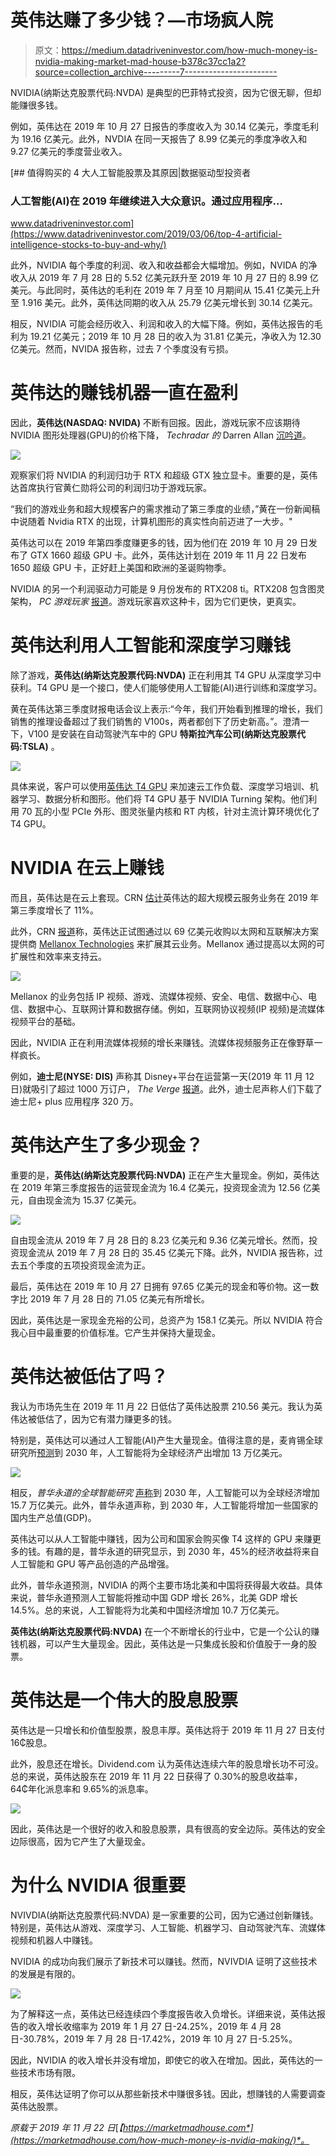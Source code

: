 # 英伟达赚了多少钱？—市场疯人院

> 原文：<https://medium.datadriveninvestor.com/how-much-money-is-nvidia-making-market-mad-house-b378c37cc1a2?source=collection_archive---------7----------------------->

NVIDIA(纳斯达克股票代码:NVDA) 是典型的巴菲特式投资，因为它很无聊，但却能赚很多钱。

例如，英伟达在 2019 年 10 月 27 日报告的季度收入为 30.14 亿美元，季度毛利为 19.16 亿美元。此外，NVDIA 在同一天报告了 8.99 亿美元的季度净收入和 9.27 亿美元的季度营业收入。

[](https://www.datadriveninvestor.com/2019/03/06/top-4-artificial-intelligence-stocks-to-buy-and-why/) [## 值得购买的 4 大人工智能股票及其原因|数据驱动型投资者

### 人工智能(AI)在 2019 年继续进入大众意识。通过应用程序…

www.datadriveninvestor.com](https://www.datadriveninvestor.com/2019/03/06/top-4-artificial-intelligence-stocks-to-buy-and-why/) 

此外，NVIDIA 每个季度的利润、收入和收益都会大幅增加。例如，NVIDA 的净收入从 2019 年 7 月 28 日的 5.52 亿美元跃升至 2019 年 10 月 27 日的 8.99 亿美元。与此同时，英伟达的毛利在 2019 年 7 月至 10 月期间从 15.41 亿美元上升至 1.916 美元。此外，英伟达同期的收入从 25.79 亿美元增长到 30.14 亿美元。

相反，NVIDIA 可能会经历收入、利润和收入的大幅下降。例如，英伟达报告的毛利为 19.21 亿美元；2019 年 10 月 28 日的收入为 31.81 亿美元，净收入为 12.30 亿美元。然而，NVIDA 报告称，过去 7 个季度没有亏损。

# 英伟达的赚钱机器一直在盈利

因此，**英伟达(NASDAQ: NVIDA)** 不断有回报。因此，游戏玩家不应该期待 NVIDIA 图形处理器(GPU)的价格下降， *Techradar 的* Darren Allan [沉吟道](https://www.techradar.com/news/nvidia-is-making-megabucks-so-dont-expect-cheap-rtx-cards-any-time-soon)。

![](img/8a43281723a6f461d268bc829c7ba234.png)

观察家们将 NVIDIA 的利润归功于 RTX 和超级 GTX 独立显卡。重要的是，英伟达首席执行官黄仁勋将公司的利润归功于游戏玩家。

“我们的游戏业务和超大规模客户的需求推动了第三季度的业绩，”黄在一份新闻稿中说随着 Nvidia RTX 的出现，计算机图形的真实性向前迈进了一大步。"

英伟达可以在 2019 年第四季度赚更多的钱，因为他们在 2019 年 10 月 29 日发布了 GTX 1660 超级 GPU 卡。此外，英伟达计划在 2019 年 11 月 22 日发布 1650 超级 GPU 卡，正好赶上美国和欧洲的圣诞购物季。

NVIDIA 的另一个利润驱动力可能是 9 月份发布的 RTX208 ti。RTX208 包含图灵架构， *PC 游戏玩家* [报道](https://www.pcgamer.com/looking-forward-to-nvidias-rtx-3080-and-the-next-generation-7nm-gpus/)。游戏玩家喜欢这种卡，因为它们更快，更真实。

# 英伟达利用人工智能和深度学习赚钱

除了游戏，**英伟达(纳斯达克股票代码:NVDA)** 正在利用其 T4 GPU 从深度学习中获利。T4 GPU 是一个接口，使人们能够使用人工智能(AI)进行训练和深度学习。

黄在英伟达第三季度财报电话会议上表示:“今年，我们开始看到推理的增长，我们销售的推理设备超过了我们销售的 V100s，两者都创下了历史新高。”。澄清一下，V100 是安装在自动驾驶汽车中的 GPU **特斯拉汽车公司(纳斯达克股票代码:TSLA)** 。

![](img/5bb592d4a93925b6090d5fb17f51efd2.png)

具体来说，客户可以使用[英伟达 T4 GPU](https://www.nvidia.com/en-us/data-center/tesla-t4/) 来加速云工作负载、深度学习培训、机器学习、数据分析和图形。他们将 T4 GPU 基于 NVIDIA Turning 架构。他们利用 70 瓦的小型 PCIe 外形、图灵张量内核和 RT 内核，针对主流计算环境优化了 T4 GPU。

# NVIDIA 在云上赚钱

而且，英伟达是在云上套现。CRN [估计](https://www.crn.com/news/components-peripherals/nvidia-ceo-huang-ai-inference-kicking-into-gear-as-t4-sales-soar)英伟达的超大规模云服务业务在 2019 年第三季度增长了 11%。

此外，CRN [报道](https://www.crn.com/news/components-peripherals/nvidia-mellanox-deal-may-not-close-until-early-2020)称，英伟达正试图通过以 69 亿美元收购以太网和互联解决方案提供商 [Mellanox Technologies](https://www.mellanox.com/) 来扩展其云业务。Mellanox 通过提高以太网的可扩展性和效率来支持云。

![](img/dd8b53bf4c727e6f648c70a10b5cdf62.png)

Mellanox 的业务包括 IP 视频、游戏、流媒体视频、安全、电信、数据中心、电信、数据中心、互联网计算和数据存储。例如，互联网协议视频(IP 视频)是流媒体视频平台的基础。

因此，NVIDIA 正在利用流媒体视频的增长来赚钱。流媒体视频服务正在像野草一样疯长。

例如，**迪士尼(NYSE: DIS)** 声称其 Disney+平台在运营第一天(2019 年 11 月 12 日)就吸引了超过 1000 万订户， *The Verge* [报道](https://www.theverge.com/2019/11/13/20963172/disney-plus-subscribers-10-million-star-wars-marvel-pixar-launch)。此外，迪士尼声称人们下载了迪士尼+ plus 应用程序 320 万。

# 英伟达产生了多少现金？

重要的是，**英伟达(纳斯达克股票代码:NVDA)** 正在产生大量现金。例如，英伟达在 2019 年第三季度报告的运营现金流为 16.4 亿美元，投资现金流为 12.56 亿美元，自由现金流为 15.37 亿美元。

![](img/cb6df7d3dbec7bd7d5c1cbab062c92f9.png)

自由现金流从 2019 年 7 月 28 日的 8.23 亿美元和 9.36 亿美元增长。然而，投资现金流从 2019 年 7 月 28 日的 35.45 亿美元下降。此外，NVIDIA 报告称，过去五个季度的五项投资现金流为正。

最后，英伟达在 2019 年 10 月 27 日拥有 97.65 亿美元的现金和等价物。这一数字比 2019 年 7 月 28 日的 71.05 亿美元有所增长。

因此，英伟达是一家现金充裕的公司，总资产为 158.1 亿美元。所以 NVIDIA 符合我心目中最重要的价值标准。它产生并保持大量现金。

# 英伟达被低估了吗？

我认为市场先生在 2019 年 11 月 22 日低估了英伟达股票 210.56 美元。我认为英伟达被低估了，因为它有潜力赚更多的钱。

特别是，英伟达可以通过人工智能(AI)产生大量现金。值得注意的是，麦肯锡全球研究所[预测](https://blogs.wsj.com/cio/2018/11/16/the-impact-of-artificial-intelligence-on-the-world-economy/)到 2030 年，人工智能将为全球经济产出增加 13 万亿美元。

![](img/bfd2c71b870682a1237986c5e527d88b.png)

相反，*普华永道的全球智能研究* [声称](https://www.pwc.com/gx/en/issues/data-and-analytics/publications/artificial-intelligence-study.html)到 2030 年，人工智能可以为全球经济增加 15.7 万亿美元。此外，普华永道声称，到 2030 年，人工智能将增加一些国家的国内生产总值(GDP)。

英伟达可以从人工智能中赚钱，因为公司和国家会购买像 T4 这样的 GPU 来赚更多的钱。有趣的是，普华永道的研究显示，到 2030 年，45%的经济收益将来自人工智能和 GPU 等产品创造的产品增强。

此外，普华永道预测，NVIDIA 的两个主要市场北美和中国将获得最大收益。具体来说，普华永道预测人工智能将推动中国 GDP 增长 26%，北美 GDP 增长 14.5%。总的来说，人工智能将为北美和中国经济增加 10.7 万亿美元。

**英伟达(纳斯达克股票代码:NVDA)** 在一个不断增长的行业中，它是一个公认的赚钱机器，可以产生大量现金。因此，英伟达是一只集成长股和价值股于一身的股票。

# 英伟达是一个伟大的股息股票

英伟达是一只增长和价值型股票，股息丰厚。英伟达将于 2019 年 11 月 27 日支付 16₵股息。

此外，股息还在增长。Dividend.com 认为英伟达连续六年的股息增长功不可没。总的来说，英伟达股东在 2019 年 11 月 22 日获得了 0.30%的股息收益率，64₵年化派息率和 9.65%的派息率。

![](img/1c6f756c5c0c99ae356a688b88691491.png)

因此，英伟达是一个很好的收入和股息股票，具有很高的安全边际。英伟达的安全边际很高，因为它产生了大量现金。

# 为什么 NVIDIA 很重要

NVIVDIA(纳斯达克股票代码:NVDA) 是一家重要的公司，因为它通过创新赚钱。特别是，英伟达从游戏、深度学习、人工智能、机器学习、自动驾驶汽车、流媒体视频和机器人中赚钱。

NVIDIA 的成功向我们展示了新技术可以赚钱。然而，NVIVDIA 证明了这些技术的发展是有限的。

![](img/085b317366897d5c2e4a4ee887b52346.png)

为了解释这一点，英伟达已经连续四个季度报告收入负增长。详细来说，英伟达报告的收入增长收缩率为 2019 年 1 月 27 日-24.25%，2019 年 4 月 28 日-30.78%，2019 年 7 月 28 日-17.42%，2019 年 10 月 27 日-5.25%。

因此，NVIDIA 的收入增长并没有增加，即使它的收入在增加。因此，英伟达的一些技术市场有限。

相反，英伟达证明了你可以从那些新技术中赚很多钱。因此，想赚钱的人需要调查英伟达股票。

*原载于 2019 年 11 月 22 日*[*【https://marketmadhouse.com*](https://marketmadhouse.com/how-much-money-is-nvidia-making/)*。*